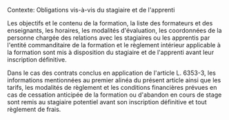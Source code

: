 Contexte: Obligations vis-à-vis du stagiaire et de l'apprenti

Les objectifs et le contenu de la formation, la liste des formateurs et des enseignants, les horaires, les modalités d'évaluation, les coordonnées de la personne chargée des relations avec les stagiaires ou les apprentis par l'entité commanditaire de la formation et le règlement intérieur applicable à la formation sont mis à disposition du stagiaire et de l'apprenti avant leur inscription définitive.

Dans le cas des contrats conclus en application de l'article L. 6353-3, les informations mentionnées au premier alinéa du présent article ainsi que les tarifs, les modalités de règlement et les conditions financières prévues en cas de cessation anticipée de la formation ou d'abandon en cours de stage sont remis au stagiaire potentiel avant son inscription définitive et tout règlement de frais.